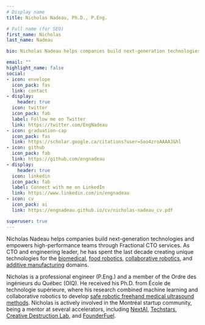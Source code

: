 ```yaml
---
# Display name
title: Nicholas Nadeau, Ph.D., P.Eng.

# Full name (for SEO)
first_name: Nicholas
last_name: Nadeau

bio: Nicholas Nadeau helps companies build next-generation technologies and empowers high-performance teams through Fractional CTO services.

email: ""
highlight_name: false
social:
- icon: envelope
  icon_pack: fas
  link: contact
- display:
    header: true
  icon: twitter
  icon_pack: fab
  label: Follow me on Twitter
  link: https://twitter.com/EngNadeau
- icon: graduation-cap
  icon_pack: fas
  link: https://scholar.google.ca/citations?user=Soo4zroAAAAJ&hl
- icon: github
  icon_pack: fab
  link: https://github.com/engnadeau
- display:
    header: true
  icon: linkedin
  icon_pack: fab
  label: Connect with me on LinkedIn
  link: https://www.linkedin.com/in/engnadeau
- icon: cv
  icon_pack: ai
  link: https://engnadeau.github.io/cv/nicholas-nadeau_cv.pdf

superuser: true
---
```


<!--
sync the following bios:
- "bio" above
- "description" in config/_default/params.toml
-->

Nicholas Nadeau helps companies build next-generation technologies and empowers high-performance teams through Fractional CTO services.
As CTO and engineering leader, he has spent the last decade creating unique technologies for the [biomedical](https://www.rogue-research.com/), [food robotics](https://www.ypc-technologies.com/), [collaborative robotics](https://www.halodi.com/), and [additive manufacturing](https://www.aon3d.com/) domains.

Nicholas is a professional engineer (P.Eng.) and a member of the Ordre des ingénieurs du Québec (OIQ).
He received his Ph.D. from École de technologie supérieure, where his research combined machine learning and collaborative robotics to develop [safe robotic freehand medical ultrasound methods](https://espace.etsmtl.ca/id/eprint/2461/).
Nicholas is actively involved in the Montréal startup community, being a mentor at several accelerators, including [NextAI](https://www.nextcanada.com/next-ai/), [Techstars](https://www.techstars.com/), [Creative Destruction Lab](https://creativedestructionlab.com/locations/montreal/), and [FounderFuel](https://founderfuel.com/).
